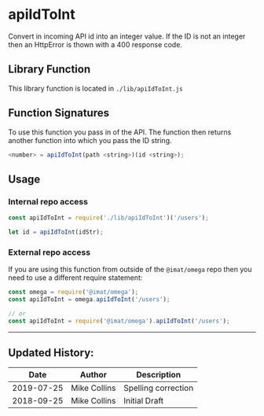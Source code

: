 # apiIdToInt

Convert in incoming API id into an integer value. If the ID is not an integer then an HttpError is thown with a 400 response code.

## Library Function

This library function is located in `./lib/apiIdToInt.js`

## Function Signatures

To use this function you pass in of the API. The function then returns another function into which you pass the ID string.

```js
<number> = apiIdToInt(path <string>)(id <string>);
```

## Usage

### Internal repo access

```js
const apiIdToInt = require('./lib/apiIdToInt')('/users');

let id = apiIdToInt(idStr);
```

### External repo access

If you are using this function from outside of the `@imat/omega` repo then you need to use a different require statement:

```js
const omega = require('@imat/omega');
const apiIdToInt = omega.apiIdToInt('/users');

// or
const apiIdToInt = require('@imat/omega').apiIdToInt('/users');
```

---

## Updated History:

| Date | Author | Description |
| --- | --- | --- |
| 2019-07-25 | Mike Collins | Spelling correction |
| 2018-09-25 | Mike Collins | Initial Draft |
